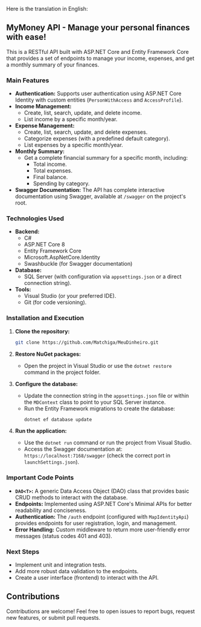 Here is the translation in English:

## MyMoney API - Manage your personal finances with ease!

This is a RESTful API built with ASP.NET Core and Entity Framework Core that provides a set of endpoints to manage your income, expenses, and get a monthly summary of your finances.

### Main Features

-   **Authentication:** Supports user authentication using ASP.NET Core Identity with custom entities (`PersonWithAccess` and `AccessProfile`).
-   **Income Management:**
    -   Create, list, search, update, and delete income.
    -   List income by a specific month/year.
-   **Expense Management:**
    -   Create, list, search, update, and delete expenses.
    -   Categorize expenses (with a predefined default category).
    -   List expenses by a specific month/year.
-   **Monthly Summary:**
    -   Get a complete financial summary for a specific month, including:
        -   Total income.
        -   Total expenses.
        -   Final balance.
        -   Spending by category.
-   **Swagger Documentation:** The API has complete interactive documentation using Swagger, available at `/swagger` on the project's root.

### Technologies Used

-   **Backend:**
    -   C#
    -   ASP.NET Core 8
    -   Entity Framework Core
    -   Microsoft.AspNetCore.Identity
    -   Swashbuckle (for Swagger documentation)
-   **Database:**
    -   SQL Server (with configuration via `appsettings.json` or a direct connection string).
-   **Tools:**
    -   Visual Studio (or your preferred IDE).
    -   Git (for code versioning).

### Installation and Execution

1.  **Clone the repository:**
    ```bash
    git clone https://github.com/Matchiga/MeuDinheiro.git
    ```

2.  **Restore NuGet packages:**
    -   Open the project in Visual Studio or use the `dotnet restore` command in the project folder.

3.  **Configure the database:**
    -   Update the connection string in the `appsettings.json` file or within the `MDContext` class to point to your SQL Server instance.
    -   Run the Entity Framework migrations to create the database:
        ```bash
        dotnet ef database update
        ```

4.  **Run the application:**
    -   Use the `dotnet run` command or run the project from Visual Studio.
    -   Access the Swagger documentation at: `https://localhost:7168/swagger` (check the correct port in `launchSettings.json`).

### Important Code Points

-   **`DAO<T>`:** A generic Data Access Object (DAO) class that provides basic CRUD methods to interact with the database.
-   **Endpoints:** Implemented using ASP.NET Core's Minimal APIs for better readability and conciseness.
-   **Authentication:** The `/auth` endpoint (configured with `MapIdentityApi`) provides endpoints for user registration, login, and management.
-   **Error Handling:** Custom middleware to return more user-friendly error messages (status codes 401 and 403).

### Next Steps

-   Implement unit and integration tests.
-   Add more robust data validation to the endpoints.
-   Create a user interface (frontend) to interact with the API.

## Contributions

Contributions are welcome! Feel free to open issues to report bugs, request new features, or submit pull requests.
